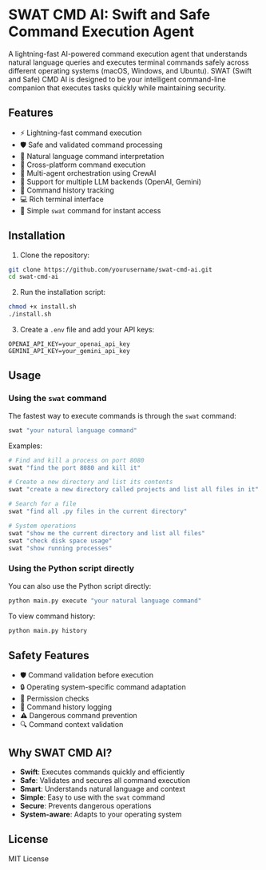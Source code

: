 # SWAT CMD AI: Swift and Safe Command Execution Agent

A lightning-fast AI-powered command execution agent that understands natural language queries and executes terminal commands safely across different operating systems (macOS, Windows, and Ubuntu). SWAT (Swift and Safe) CMD AI is designed to be your intelligent command-line companion that executes tasks quickly while maintaining security.

## Features

- ⚡ Lightning-fast command execution
- 🛡️ Safe and validated command processing
- 🤖 Natural language command interpretation
- 🔄 Cross-platform command execution
- 🎯 Multi-agent orchestration using CrewAI
- 🧠 Support for multiple LLM backends (OpenAI, Gemini)
- 📝 Command history tracking
- 💻 Rich terminal interface
- 🚀 Simple `swat` command for instant access

## Installation

1. Clone the repository:
```bash
git clone https://github.com/yourusername/swat-cmd-ai.git
cd swat-cmd-ai
```

2. Run the installation script:
```bash
chmod +x install.sh
./install.sh
```

3. Create a `.env` file and add your API keys:
```
OPENAI_API_KEY=your_openai_api_key
GEMINI_API_KEY=your_gemini_api_key
```

## Usage

### Using the `swat` command

The fastest way to execute commands is through the `swat` command:

```bash
swat "your natural language command"
```

Examples:
```bash
# Find and kill a process on port 8080
swat "find the port 8080 and kill it"

# Create a new directory and list its contents
swat "create a new directory called projects and list all files in it"

# Search for a file
swat "find all .py files in the current directory"

# System operations
swat "show me the current directory and list all files"
swat "check disk space usage"
swat "show running processes"
```

### Using the Python script directly

You can also use the Python script directly:

```bash
python main.py execute "your natural language command"
```

To view command history:
```bash
python main.py history
```

## Safety Features

- 🛡️ Command validation before execution
- 🔒 Operating system-specific command adaptation
- 👮 Permission checks
- 📝 Command history logging
- ⚠️ Dangerous command prevention
- 🔍 Command context validation

## Why SWAT CMD AI?

- **Swift**: Executes commands quickly and efficiently
- **Safe**: Validates and secures all command execution
- **Smart**: Understands natural language and context
- **Simple**: Easy to use with the `swat` command
- **Secure**: Prevents dangerous operations
- **System-aware**: Adapts to your operating system

## License

MIT License 